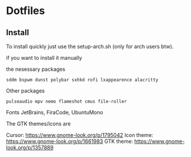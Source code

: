 # Dotfiles

## Install

To install quickly just use the setup-arch.sh (only for arch users btw).

if you want to install it manually

the nesessary packages
```
sddm bspwm dunst polybar sxhkd rofi lxappearence alacritty
```
Other packages
```
pulseaudio mpv nemo flameshot cmus file-roller
```

Fonts 
JetBrains, FiraCode, UbuntuMono

The GTK themes/icons are

Cursor: https://www.gnome-look.org/p/1795042
Icon theme: https://www.gnome-look.org/p/1661983
GTK theme: https://www.gnome-look.org/p/1357889
